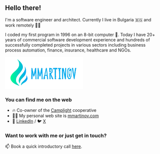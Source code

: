 ## Hello there!

I'm a software engineer and architect. Currently I live in Bulgaria 🇧🇬 and work remotely 👨‍💻

I coded my first program in 1996 on an 8-bit computer 👾. Today I have 20+ years of commercial software development experience and hundreds of successfully completed projects in various sectors including business process automation, finance, insurance, healthcare and NGOs.

<img alt="MMartinov" src="./mmartinov-logo-blue.png" width="256" />

### You can find me on the web

- 🔥 Co-owner of the [Camplight](https://camplight.net) cooperative
- 🧗‍♂️ My personal web site is [mmartinov.com](https://mmartinov.com)
- 💼 [LinkedIn](https://www.linkedin.com/in/martinov/) / 🐦 [X](https://twitter.com/mmartinov)

### Want to work with me or just get in touch?

📫 Book a quick introductory call [here](https://calendar.app.google/rEndP3ZJSEqHKf1L7).
